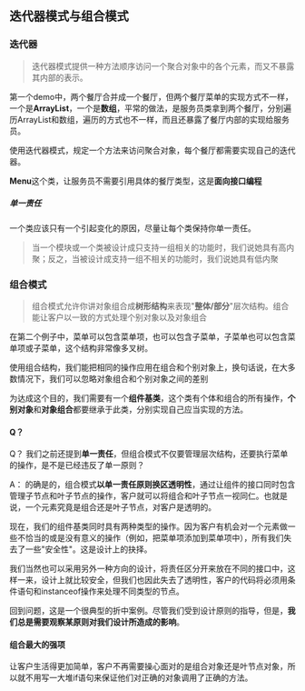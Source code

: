 ## 迭代器模式与组合模式 ##


### 迭代器 ###
>迭代器模式提供一种方法顺序访问一个聚合对象中的各个元素，而又不暴露其内部的表示。

第一个demo中，两个餐厅合并成一个餐厅，但两个餐厅菜单的实现方式不一样，一个是**ArrayList**，一个是**数组**，平常的做法，是服务员类拿到两个餐厅，分别遍历ArrayList和数组，遍历的方式也不一样，而且还暴露了餐厅内部的实现给服务员。

使用迭代器模式，规定一个方法来访问聚合对象，每个餐厅都需要实现自己的迭代器。

**Menu**这个类，让服务员不需要引用具体的餐厅类型，这是**面向接口编程**

 ##### 单一责任
 
 一个类应该只有一个引起变化的原因，尽量让每个类保持你单一责任。
 > 当一个模块或一个类被设计成只支持一组相关的功能时，我们说她具有高内聚；反之，当被设计成支持一组不相关的功能时，我们说她具有低内聚
 
 
 ### 组合模式 ###
 >组合模式允许你讲对象组合成**树形结构**来表现"**整体/部分**"层次结构。组合能让客户以一致的方式处理个别对象以及对象组合
 
 在第二个例子中，菜单可以包含菜单项，也可以包含子菜单，子菜单也可以包含菜单项或子菜单，这个结构非常像多叉树。
 
 使用组合结构，我们能把相同的操作应用在组合和个别对象上，换句话说，在大多数情况下，我们可以忽略对象组合和个别对象之间的差别
 
 为达成这个目的，我们需要有一个**组件基类**，这个类有个体和组合的所有操作，**个别对象**和**对象组合**都要继承于此类，分别实现自己应当实现的方法。
 
 #### Q？
 
 Q？ 我们之前还提到**单一责任**，但组合模式不仅要管理层次结构，还要执行菜单的操作，是不是已经违反了单一原则？

 A：  的确是的，组合模式**以单一责任原则换区透明性**，通过让组件的接口同时包含管理子节点和叶子节点的操作，客户就可以将组合和叶子节点一视同仁。也就是说，一个元素究竟是组合还是叶子节点，对客户是透明的。
 
 现在，我们的组件基类同时具有两种类型的操作。因为客户有机会对一个元素做一些不恰当的或是没有意义的操作（例如，把菜单项添加到菜单项中），所有我们失去了一些"安全性"。这是设计上的抉择。
 
 我们当然也可以采用另外一种方向的设计，将责任区分开来放在不同的接口中，这样一来，设计上就比较安全，但我们也因此失去了透明性，客户的代码将必须用条件语句和instanceof操作来处理不同类型的节点。
 
 回到问题，这是一个很典型的折中案例。尽管我们受到设计原则的指导，但是，**我们总是需要观察某原则对我们设计所造成的影响**。
 
 ####   组合最大的强项
 
让客户生活得更加简单，客户不再需要操心面对的是组合对象还是叶节点对象，所以就不用写一大堆if语句来保证他们对正确的对象调用了正确的方法。 